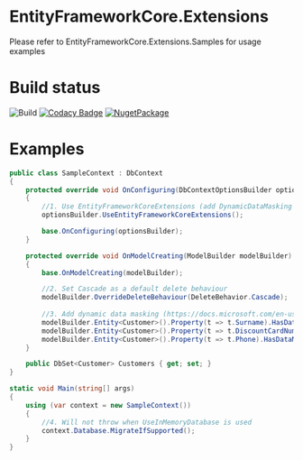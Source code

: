 # EntityFrameworkCore.Extensions

Please refer to EntityFrameworkCore.Extensions.Samples for usage examples

# Build status
![Build](https://github.com/nikitasavinov/EntityFrameworkCore.Extensions/workflows/Build/badge.svg)
[![Codacy Badge](https://api.codacy.com/project/badge/Grade/24d129322030411ba52247aa7c9b0bbf)](https://app.codacy.com/app/nikitasavinov/EntityFrameworkCore.Extensions?utm_source=github.com&utm_medium=referral&utm_content=nikitasavinov/EntityFrameworkCore.Extensions&utm_campaign=Badge_Grade_Dashboard)
[![NugetPackage](https://buildstats.info/nuget/EntityFrameworkCore.Extensions)](https://www.nuget.org/packages/EntityFrameworkCore.Extensions)

# Examples

``` csharp
public class SampleContext : DbContext
{
    protected override void OnConfiguring(DbContextOptionsBuilder optionsBuilder)
    {
        //1. Use EntityFrameworkCoreExtensions (add DynamicDataMasking support)
        optionsBuilder.UseEntityFrameworkCoreExtensions();

        base.OnConfiguring(optionsBuilder);
    }

    protected override void OnModelCreating(ModelBuilder modelBuilder)
    {
        base.OnModelCreating(modelBuilder);

        //2. Set Cascade as a default delete behaviour
        modelBuilder.OverrideDeleteBehaviour(DeleteBehavior.Cascade); 
        
        //3. Add dynamic data masking (https://docs.microsoft.com/en-us/sql/relational-databases/security/dynamic-data-masking)
        modelBuilder.Entity<Customer>().Property(t => t.Surname).HasDataMask(MaskingFunctions.Default());
        modelBuilder.Entity<Customer>().Property(t => t.DiscountCardNumber).HasDataMask(MaskingFunctions.Random(10, 100));
        modelBuilder.Entity<Customer>().Property(t => t.Phone).HasDataMask(MaskingFunctions.Partial(2, "XX-XX", 1));
    }

    public DbSet<Customer> Customers { get; set; }
}

static void Main(string[] args)
{
    using (var context = new SampleContext())
    {
        //4. Will not throw when UseInMemoryDatabase is used 
        context.Database.MigrateIfSupported();
    }
}
```

